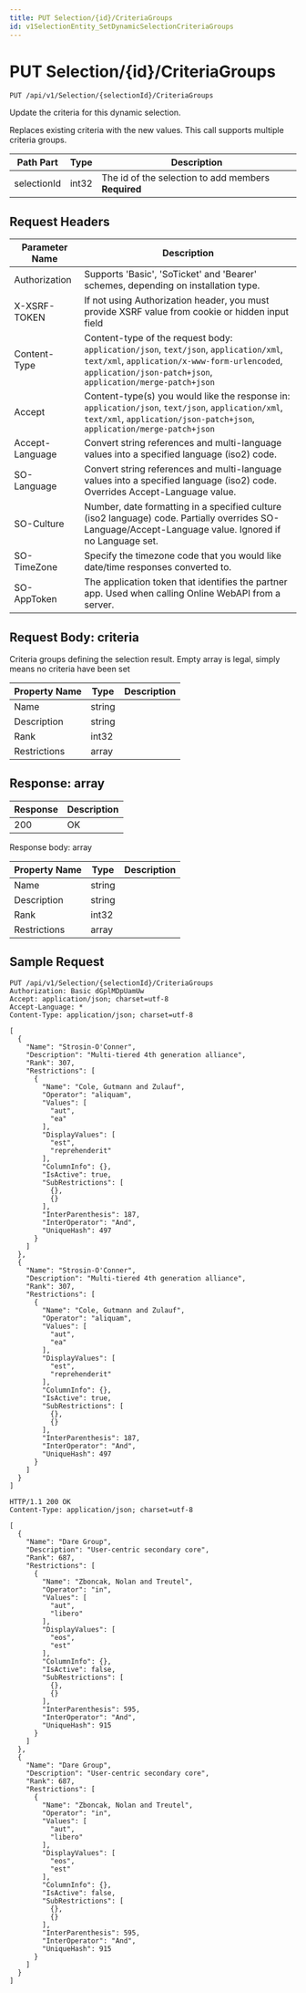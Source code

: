 ```yaml
---
title: PUT Selection/{id}/CriteriaGroups
id: v1SelectionEntity_SetDynamicSelectionCriteriaGroups
---
```


# PUT Selection/{id}/CriteriaGroups

```http
PUT /api/v1/Selection/{selectionId}/CriteriaGroups
```

Update the criteria for this dynamic selection.

Replaces existing criteria with the new values. This call supports multiple criteria groups.




| Path Part | Type | Description |
|-----------|------|-------------|
| selectionId | int32 | The id of the selection to add members **Required** |



## Request Headers

| Parameter Name | Description |
|----------------|-------------|
| Authorization  | Supports 'Basic', 'SoTicket' and 'Bearer' schemes, depending on installation type. |
| X-XSRF-TOKEN   | If not using Authorization header, you must provide XSRF value from cookie or hidden input field |
| Content-Type | Content-type of the request body: `application/json`, `text/json`, `application/xml`, `text/xml`, `application/x-www-form-urlencoded`, `application/json-patch+json`, `application/merge-patch+json` |
| Accept         | Content-type(s) you would like the response in: `application/json`, `text/json`, `application/xml`, `text/xml`, `application/json-patch+json`, `application/merge-patch+json` |
| Accept-Language | Convert string references and multi-language values into a specified language (iso2) code. |
| SO-Language | Convert string references and multi-language values into a specified language (iso2) code. Overrides Accept-Language value. |
| SO-Culture | Number, date formatting in a specified culture (iso2 language) code. Partially overrides SO-Language/Accept-Language value. Ignored if no Language set. |
| SO-TimeZone | Specify the timezone code that you would like date/time responses converted to. |
| SO-AppToken | The application token that identifies the partner app. Used when calling Online WebAPI from a server. |

## Request Body: criteria  

Criteria groups defining the selection result. Empty array is legal, simply means no criteria have been set 

| Property Name | Type |  Description |
|----------------|------|--------------|
| Name | string |  |
| Description | string |  |
| Rank | int32 |  |
| Restrictions | array |  |


## Response: array



| Response | Description |
|----------------|-------------|
| 200 | OK |

Response body: array

| Property Name | Type |  Description |
|----------------|------|--------------|
| Name | string |  |
| Description | string |  |
| Rank | int32 |  |
| Restrictions | array |  |

## Sample Request

```http!
PUT /api/v1/Selection/{selectionId}/CriteriaGroups
Authorization: Basic dGplMDpUamUw
Accept: application/json; charset=utf-8
Accept-Language: *
Content-Type: application/json; charset=utf-8

[
  {
    "Name": "Strosin-O'Conner",
    "Description": "Multi-tiered 4th generation alliance",
    "Rank": 307,
    "Restrictions": [
      {
        "Name": "Cole, Gutmann and Zulauf",
        "Operator": "aliquam",
        "Values": [
          "aut",
          "ea"
        ],
        "DisplayValues": [
          "est",
          "reprehenderit"
        ],
        "ColumnInfo": {},
        "IsActive": true,
        "SubRestrictions": [
          {},
          {}
        ],
        "InterParenthesis": 187,
        "InterOperator": "And",
        "UniqueHash": 497
      }
    ]
  },
  {
    "Name": "Strosin-O'Conner",
    "Description": "Multi-tiered 4th generation alliance",
    "Rank": 307,
    "Restrictions": [
      {
        "Name": "Cole, Gutmann and Zulauf",
        "Operator": "aliquam",
        "Values": [
          "aut",
          "ea"
        ],
        "DisplayValues": [
          "est",
          "reprehenderit"
        ],
        "ColumnInfo": {},
        "IsActive": true,
        "SubRestrictions": [
          {},
          {}
        ],
        "InterParenthesis": 187,
        "InterOperator": "And",
        "UniqueHash": 497
      }
    ]
  }
]
```

```http_
HTTP/1.1 200 OK
Content-Type: application/json; charset=utf-8

[
  {
    "Name": "Dare Group",
    "Description": "User-centric secondary core",
    "Rank": 687,
    "Restrictions": [
      {
        "Name": "Zboncak, Nolan and Treutel",
        "Operator": "in",
        "Values": [
          "aut",
          "libero"
        ],
        "DisplayValues": [
          "eos",
          "est"
        ],
        "ColumnInfo": {},
        "IsActive": false,
        "SubRestrictions": [
          {},
          {}
        ],
        "InterParenthesis": 595,
        "InterOperator": "And",
        "UniqueHash": 915
      }
    ]
  },
  {
    "Name": "Dare Group",
    "Description": "User-centric secondary core",
    "Rank": 687,
    "Restrictions": [
      {
        "Name": "Zboncak, Nolan and Treutel",
        "Operator": "in",
        "Values": [
          "aut",
          "libero"
        ],
        "DisplayValues": [
          "eos",
          "est"
        ],
        "ColumnInfo": {},
        "IsActive": false,
        "SubRestrictions": [
          {},
          {}
        ],
        "InterParenthesis": 595,
        "InterOperator": "And",
        "UniqueHash": 915
      }
    ]
  }
]
```